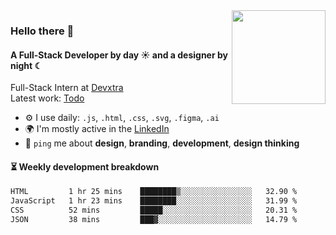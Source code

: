 <img align="right"  height="150" src="https://media1.giphy.com/media/v1.Y2lkPTc5MGI3NjExb3BvZnphNmZxcTZocWhkcDhkbzBkdXZ5ajd5M3p6cmV0Zm1lbzYyZCZlcD12MV9pbnRlcm5hbF9naWZfYnlfaWQmY3Q9Zw/ZVik7pBtu9dNS/giphy.gif"  />

### Hello there 👋

#### A Full-Stack Developer by day ☀ and a designer by night ☾

Full-Stack Intern at [Devxtra](https://devxtra.vercel.app/)<br>
Latest work: [Todo](https://ansabazys.github.io/todo/)<br>



- ⚙️ I use daily: `.js`, `.html`, `.css`, `.svg`, `.figma`, `.ai`
- 🌍 I'm mostly active in the [LinkedIn](https://www.linkedin.com/in/ansabazys/)<br>
- 💬 `ping` me about **design**, **branding**, **development**, **design thinking**
  <!-- - 💅 Designed: @pestphp, [NorthMeetsSouth.audio](https://www.northmeetssouth.audio), [ThenPing.me](https://thenping.me), [HappydDev.fm](https://www.happydev.fm), etc… -->

#### ⏳ Weekly development breakdown
<!--START_SECTION:waka-->

```txt
HTML         1 hr 25 mins    ████████▒░░░░░░░░░░░░░░░░   32.90 %
JavaScript   1 hr 23 mins    ████████░░░░░░░░░░░░░░░░░   31.99 %
CSS          52 mins         █████░░░░░░░░░░░░░░░░░░░░   20.31 %
JSON         38 mins         ███▓░░░░░░░░░░░░░░░░░░░░░   14.79 %
```

<!--END_SECTION:waka-->
